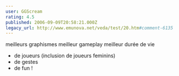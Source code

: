 ```yaml
---
user: GGScream
rating: 4.5
published: 2006-09-09T20:58:21.000Z
legacy_url: http://www.emunova.net/veda/test/20.htm#comment-6135
---
```

meilleurs graphismes
meilleur gameplay
meilleur durée de vie
+ de joueurs (inclusion de joueurs feminins)
+ de gestes
+ de fun !